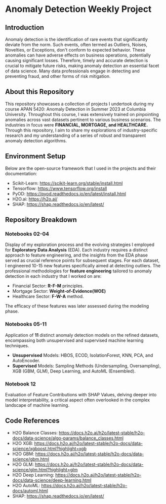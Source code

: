 # Anomaly Detection Weekly Project

## Introduction
Anomaly detection is the identification of rare events that significantly deviate from the norm. Such events, often termed as Outliers, Noises, Novelties, or Exceptions, don't conform to expected behavior. These anomalies can have adverse effects on business operations, potentially causing significant losses. Therefore, timely and accurate detection is crucial to mitigate future risks, making anomaly detection an essential facet of data science. Many data professionals engage in detecting and preventing fraud, and other forms of risk mitigation.

## About this Repository
This repository showcases a collection of projects I undertook during my course APAN 5420: Anomaly Detection in Summer 2023 at Columbia University. Throughout this course, I was extensively trained on pinpointing anomalies across vast datasets pertinent to various business scenarios. The industries in focus were **FINANCIAL, MORTGAGE, and HEALTHCARE.** Through this repository, I aim to share my explorations of industry-specific research and my understanding of a series of robust and transparent anomaly detection algorithms. 

## Environment Setup
Below are the open-source framework that I used in the projects and their documentation:
- Scikit-Learn: https://scikit-learn.org/stable/install.html
- Tensorflow: https://www.tensorflow.org/install
- PyOD: https://pyod.readthedocs.io/en/latest/install.html
- H2O.ai: https://h2o.ai/
- SHAP: https://shap.readthedocs.io/en/latest/

## Repository Breakdown

### Notebooks 02-04
Display of my exploration process and the evolving strategies I employed for **Exploratory Data Analysis** (EDA). Each industry requires a distinct approach to feature engineering, and the insights from the EDA phase served as crucial reference points for subsequent stages. For each dataset, I engineered 10-15 new features specifically aimed at detecting outliers. 
The professional methodologies for **feature engineering** tailored to anomaly detection in each industry that I worked on are:
- Financial Sector: **R-F-M** principles.
- Mortgage Sector: **Weight-of-Evidence(WOE)** 
- Healthcare Sector: **F-W-A** method.

The efficacy of these features was later assessed during the modeling phase.

### Notebooks 05-11
Application of **11** distinct anomaly detection models on the refined datasets, encompassing both unsupervised and supervised machine learning techniques.
- **Unsupervised** Models: HBOS, ECOD, IsolationForest, KNN, PCA, and AutoEncoder.
- **Supervised** Models: Sampling Methods (Undersampling, Oversampling), XGB (GBM, GLM), Deep Learning, and AutoML (Ensembled).

### Notebook 12
Evaluation of Feature Contributions with SHAP Values, delving deeper into model interpretability, a critical aspect often overlooked in the complex landscape of machine learning.

## Code References
- H2O Balance Classes: https://docs.h2o.ai/h2o/latest-stable/h2o-docs/data-science/algo-params/balance_classes.html
- H2O XGB: https://docs.h2o.ai/h2o/latest-stable/h2o-docs/data-science/xgboost.html?highlight=xgb
- H2O GBM: https://docs.h2o.ai/h2o/latest-stable/h2o-docs/data-science/gbm.html
- H2O GLM: https://docs.h2o.ai/h2o/latest-stable/h2o-docs/data-science/glm.html?highlight=glm
- H2O Deep Learning: https://docs.h2o.ai/h2o/latest-stable/h2o-docs/data-science/deep-learning.html
- H2O AutoML: https://docs.h2o.ai/h2o/latest-stable/h2o-docs/automl.html
- SHAP: https://shap.readthedocs.io/en/latest/
